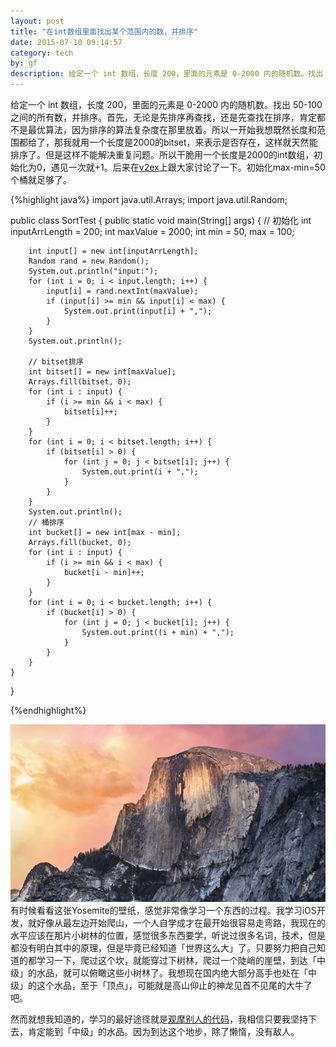 ```yaml
---
layout: post
title: "在int数组里面找出某个范围内的数，并排序"
date: 2015-07-10 09:14:57
category: tech
by: gf
description: 给定一个 int 数组，长度 200，里面的元素是 0-2000 内的随机数。找出 50-100 之间的所有数，并排序。
---
```


给定一个 int 数组，长度 200，里面的元素是 0-2000 内的随机数。找出 50-100 之间的所有数，并排序。首先，无论是先排序再查找，还是先查找在排序，肯定都不是最优算法，因为排序的算法复杂度在那里放着。所以一开始我想既然长度和范围都给了，那我就用一个长度是2000的bitset，来表示是否存在，这样就天然能排序了。但是这样不能解决重复问题。所以干脆用一个长度是2000的int数组，初始化为0，遇见一次就+1。后来在[v2ex](https://v2ex.com/t/204509)上跟大家讨论了一下。初始化max-min=50个桶就足够了。


{%highlight java%}
import java.util.Arrays;
import java.util.Random;

public class SortTest {
	public static void main(String[] args) {
		// 初始化
		int inputArrLength = 200;
		int maxValue = 2000;
		int min = 50, max = 100;

		int input[] = new int[inputArrLength];
		Random rand = new Random();
		System.out.println("input:");
		for (int i = 0; i < input.length; i++) {
			input[i] = rand.nextInt(maxValue);
			if (input[i] >= min && input[i] < max) {
				System.out.print(input[i] + ",");
			}
		}
		System.out.println();

		// bitset排序
		int bitset[] = new int[maxValue];
		Arrays.fill(bitset, 0);
		for (int i : input) {
			if (i >= min && i < max) {
				bitset[i]++;
			}
		}
		for (int i = 0; i < bitset.length; i++) {
			if (bitset[i] > 0) {
				for (int j = 0; j < bitset[i]; j++) {
					System.out.print(i + ",");
				}
			}
		}
		System.out.println();
		// 桶排序
		int bucket[] = new int[max - min];
		Arrays.fill(bucket, 0);
		for (int i : input) {
			if (i >= min && i < max) {
				bucket[i - min]++;
			}
		}
		for (int i = 0; i < bucket.length; i++) {
			if (bucket[i] > 0) {
				for (int j = 0; j < bucket[i]; j++) {
					System.out.print((i + min) + ",");
				}
			}
		}
	}
}

{%endhighlight%}

![Yosemite](/images/Yosemite.jpg)
有时候看看这张Yosemite的壁纸，感觉非常像学习一个东西的过程。我学习iOS开发，就好像从最左边开始爬山，一个人自学成才在最开始很容易走弯路，我现在的水平应该在那片小树林的位置，感觉很多东西要学，听说过很多名词，技术，但是都没有明白其中的原理，但是毕竟已经知道「世界这么大」了。只要努力把自己知道的都学习一下，爬过这个坎，就能穿过下树林，爬过一个陡峭的崖壁，到达「中级」的水品，就可以俯瞰这些小树林了。我想现在国内绝大部分高手也处在「中级」的这个水品，至于「顶点」，可能就是高山仰止的神龙见首不见尾的大牛了吧。

然而就想我知道的，学习的最好途径就是[观摩别人的代码](/series/learn-iOS-from-source-code/)，我相信只要我坚持下去，肯定能到「中级」的水品。因为到达这个地步，除了懒惰，没有敌人。
